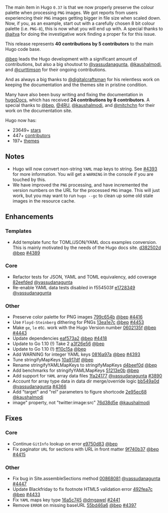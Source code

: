 The main item in Hugo `0.37` is that we now properly preserve the colour palette when processing `PNG` images. We got reports from users experiencing their `PNG` images getting bigger in file size when scaled down.   Now, if you, as an example, start out with a carefully chosen 8 bit colour palette (i.e. `PNG-8`), this is now what you will end up with. A special thanks to [@aitva](https://github.com/aitva) for doing the investigative work finding a proper fix for this issue.

This release represents **40 contributions by 5 contributors** to the main Hugo code base.

[@bep](https://github.com/bep) leads the Hugo development with a significant amount of contributions, but also a big shoutout to [@vassudanagunta](https://github.com/vassudanagunta), [@kaushalmodi](https://github.com/kaushalmodi), and [@curttimson](https://github.com/curttimson) for their ongoing contributions.

And as always a big thanks to [@digitalcraftsman](https://github.com/digitalcraftsman) for his relentless work on keeping the documentation and the themes site in pristine condition.

Many have also been busy writing and fixing the documentation in [hugoDocs](https://github.com/gohugoio/hugoDocs), 
which has received **24 contributions by 8 contributors**. A special thanks to [@bep](https://github.com/bep), [@4RU](https://github.com/4RU), [@kaushalmodi](https://github.com/kaushalmodi), and [@mitchchn](https://github.com/mitchchn) for their work on the documentation site.

Hugo now has:

* 23649+ [stars](https://github.com/gohugoio/hugo/stargazers)
* 447+ [contributors](https://github.com/gohugoio/hugo/graphs/contributors)
* 197+ [themes](http://themes.gohugo.io/)

## Notes

* Hugo will now convert non-string `YAML` map keys to string.  See [#4393](https://github.com/gohugoio/hugo/issues/4393) for more information. You will get a `WARNING` in the console if you are touched by this.
* We have improved the `PNG` processing, and have incremented the version numbers on the URL for the processed `PNG` image. This will just work, but you may want to run `hugo --gc` to clean up some old stale images in the resource cache.

## Enhancements

### Templates

* Add template func for TOML/JSON/YAML docs examples conversion. This is mainly motivated by the needs of the Hugo docs site. [d382502d](https://github.com/gohugoio/hugo/commit/d382502d6dfa1c066545e215ba83e2e0a9d2c8d7) [@bep](https://github.com/bep) [#4389](https://github.com/gohugoio/hugo/issues/4389)

### Core

* Refactor tests for JSON, YAML and TOML equivalency, add coverage [82eefded](https://github.com/gohugoio/hugo/commit/82eefded1353f0198fd8fe9f7df1aa620d3d50eb) [@vassudanagunta](https://github.com/vassudanagunta) 
* Re-enable YAML data tests disabled in f554503f [e1728349](https://github.com/gohugoio/hugo/commit/e1728349930e2cc1b6580766473de98adb0f3e50) [@vassudanagunta](https://github.com/vassudanagunta) 

### Other

* Preserve color palette for PNG images [799c654b](https://github.com/gohugoio/hugo/commit/799c654b0d39ec869c2da24d41de3636eb7157f0) [@bep](https://github.com/bep) [#4416](https://github.com/gohugoio/hugo/issues/4416)
* Use `Floyd-Steinberg` dithering for PNGs [13ea1e7c](https://github.com/gohugoio/hugo/commit/13ea1e7c352852966f88ef119d9434bbb1ee62fa) [@bep](https://github.com/bep) [#4453](https://github.com/gohugoio/hugo/issues/4453)
* Make `ge`, `le` etc. work with the Hugo Version number [0602135f](https://github.com/gohugoio/hugo/commit/0602135fd44b0cfa0a51b0ec6e451ae58ac95666) [@bep](https://github.com/bep) [#4443](https://github.com/gohugoio/hugo/issues/4443)
* Update dependencies [eaf573a2](https://github.com/gohugoio/hugo/commit/eaf573a2778e79287b871b69f4959fd3082d8887) [@bep](https://github.com/bep) [#4418](https://github.com/gohugoio/hugo/issues/4418)
* Update to Go 1.10 (!) Take 2 [a3f26e56](https://github.com/gohugoio/hugo/commit/a3f26e56368c62b0900a10d83a11b7783630963b) [@bep](https://github.com/bep) 
* Update to Go 1.10 (!) [ff10c15a](https://github.com/gohugoio/hugo/commit/ff10c15a93632043f7a7f6551a30487c9ef58c50) [@bep](https://github.com/bep) 
* Add WARNING for integer YAML keys [0816a97a](https://github.com/gohugoio/hugo/commit/0816a97a469f11d8e9706143975eaa532e29639b) [@bep](https://github.com/bep) [#4393](https://github.com/gohugoio/hugo/issues/4393)
* Tune stringifyMapKeys [10a917df](https://github.com/gohugoio/hugo/commit/10a917dfdce8851666c5b89ebc02af6f6c84ab59) [@bep](https://github.com/bep) 
* Rename stringifyYAMLMapKeys to stringifyMapKeys [d4beef0d](https://github.com/gohugoio/hugo/commit/d4beef0d2bb8f6481fa80e1d938454a7d4e38814) [@bep](https://github.com/bep) 
* Add benchmarks for stringifyYAMLMapKeys [51213e0b](https://github.com/gohugoio/hugo/commit/51213e0be19fc19dbca9815afa95c73bd6d159c2) [@bep](https://github.com/bep) 
* Add support for `YAML` array data files [1fa24177](https://github.com/gohugoio/hugo/commit/1fa2417777d82b81bf37919ad02de4f5dcbf0d50) [@vassudanagunta](https://github.com/vassudanagunta) [#3890](https://github.com/gohugoio/hugo/issues/3890)
* Account for array type data in data dir merge/override logic [bb549a0d](https://github.com/gohugoio/hugo/commit/bb549a0d57505a6b8f28930bb91a9ab44cbb3288) [@vassudanagunta](https://github.com/vassudanagunta) [#4366](https://github.com/gohugoio/hugo/issues/4366)
* Add "target" and "rel" parameters to figure shortcode [2e95ec68](https://github.com/gohugoio/hugo/commit/2e95ec6844bf65a25485bdc8e2638e45788f2dcf) [@kaushalmodi](https://github.com/kaushalmodi) 
* image" property, not "twitter:image:src" [76d38d5e](https://github.com/gohugoio/hugo/commit/76d38d5e5322fc6220fb9e74f9ca0668606ebb5d) [@kaushalmodi](https://github.com/kaushalmodi) 

## Fixes

### Core

* Continue `GitInfo` lookup on error [e9750d83](https://github.com/gohugoio/hugo/commit/e9750d831f749afa928d8a099af5889d18cb2484) [@bep](https://github.com/bep) 
* Fix paginator `URL` for sections with URL in front matter [9f740b37](https://github.com/gohugoio/hugo/commit/9f740b37cfb3278e34a5d085380ccd4d619dabff) [@bep](https://github.com/bep) [#4415](https://github.com/gohugoio/hugo/issues/4415)

### Other

* Fix bug in Site.assembleSections method [00868081](https://github.com/gohugoio/hugo/commit/00868081f624928d773a7b698654766f8cd70069) [@vassudanagunta](https://github.com/vassudanagunta) [#4447](https://github.com/gohugoio/hugo/issues/4447)
* Update Blackfriday to fix footnote HTML5 validation error [492fea7c](https://github.com/gohugoio/hugo/commit/492fea7cd2bfcbdfe9f56aa0ae659cf62648833b) [@bep](https://github.com/bep) [#4433](https://github.com/gohugoio/hugo/issues/4433)
* Fix `YAML` maps key type [16a5c745](https://github.com/gohugoio/hugo/commit/16a5c74519771138023f019fe535fa5b250dc50d) [@dmgawel](https://github.com/dmgawel) [#2441](https://github.com/gohugoio/hugo/issues/2441)
* Remove `ERROR` on missing baseURL [55bd46a6](https://github.com/gohugoio/hugo/commit/55bd46a633d68f62e131457631ba839d6f876a55) [@bep](https://github.com/bep) [#4397](https://github.com/gohugoio/hugo/issues/4397)





